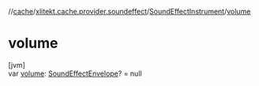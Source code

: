 //[cache](../../../index.md)/[xlitekt.cache.provider.soundeffect](../index.md)/[SoundEffectInstrument](index.md)/[volume](volume.md)

# volume

[jvm]\
var [volume](volume.md): [SoundEffectEnvelope](../-sound-effect-envelope/index.md)? = null
